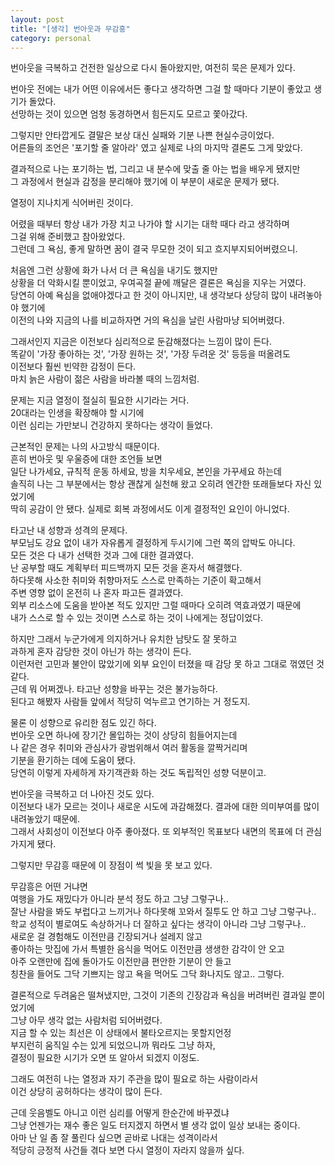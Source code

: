```yaml
---
layout: post
title: "[생각] 번아웃과 무감흥"
category: personal
---
```

번아웃을 극복하고 건전한 일상으로 다시 돌아왔지만, 여전히 묵은 문제가 있다.

번아웃 전에는 내가 어떤 이유에서든 좋다고 생각하면 그걸 할 때마다 기분이 좋았고 생기가 돌았다.\
선망하는 것이 있으면 엄청 동경하면서 힘든지도 모르고 쫓아갔다.

그렇지만 안타깝게도 결말은 보상 대신 실패와 기분 나쁜 현실수긍이었다.\
어른들의 조언은 '포기할 줄 알아라' 였고 실제로 나의 마지막 결론도 그게 맞았다.

결과적으로 나는 포기하는 법, 그리고 내 분수에 맞출 줄 아는 법을 배우게 됐지만\
그 과정에서 현실과 감정을 분리해야 했기에 이 부분이 새로운 문제가 됐다.

열정이 지나치게 식어버린 것이다.

어렸을 때부터 항상 내가 가장 치고 나가야 할 시기는 대학 때다 라고 생각하며\
그걸 위해 준비했고 참아왔었다.\
그런데 그 욕심, 좋게 말하면 꿈이 결국 무모한 것이 되고 흐지부지되어버렸으니.

처음엔 그런 상황에 화가 나서 더 큰 욕심을 내기도 했지만\
상황을 더 악화시킬 뿐이었고, 우여곡절 끝에 깨달은 결론은 욕심을 지우는 거였다.\
당연히 아예 욕심을 없애야겠다고 한 것이 아니지만, 내 생각보다 상당히 많이 내려놓아야 했기에\
이전의 나와 지금의 나를 비교하자면 거의 욕심을 날린 사람마냥 되어버렸다.

그래서인지 지금은 이전보다 심리적으로 둔감해졌다는 느낌이 많이 든다.\
똑같이 '가장 좋아하는 것', '가장 원하는 것', '가장 두려운 것' 등등을 떠올려도\
이전보다 훨씬 빈약한 감정이 든다. \
마치 늙은 사람이 젊은 사람을 바라볼 때의 느낌처럼.

문제는 지금 열정이 절실히 필요한 시기라는 거다.\
20대라는 인생을 확장해야 할 시기에\
이런 심리는 가만보니 건강하지 못하다는 생각이 들었다.

근본적인 문제는 나의 사고방식 때문이다.\
흔히 번아웃 및 우울증에 대한 조언들 보면\
일단 나가세요, 규칙적 운동 하세요, 방을 치우세요, 본인을 가꾸세요 하는데\
솔직히 나는 그 부분에서는 항상 괜찮게 실천해 왔고 오히려 엔간한 또래들보다 자신 있었기에\
딱히 공감이 안 됐다. 실제로 회복 과정에서도 이게 결정적인 요인이 아니었다.

타고난 내 성향과 성격의 문제다.\
부모님도 강요 없이 내가 자유롭게 결정하게 두시기에 그런 쪽의 압박도 아니다.\
모든 것은 다 내가 선택한 것과 그에 대한 결과였다.\
난 공부할 때도 계획부터 피드백까지 모든 것을 혼자서 해결했다.\
하다못해 사소한 취미와 취향마저도 스스로 만족하는 기준이 확고해서\
주변 영향 없이 온전히 나 혼자 파고든 결과였다.\
외부 리소스에 도움을 받아본 적도 있지만 그럴 때마다 오히려 역효과였기 때문에\
내가 스스로 할 수 있는 것이면 스스로 하는 것이 나에게는 정답이었다.

하지만 그래서 누군가에게 의지하거나 유치한 남탓도 잘 못하고\
과하게 혼자 감당한 것이 아닌가 하는 생각이 든다.\
이런저런 고민과 불안이 많았기에 외부 요인이 터졌을 때 감당 못 하고 그대로 꺾였던 것 같다.\
근데 뭐 어쩌겠나. 타고난 성향을 바꾸는 것은 불가능하다.\
된다고 해봤자 사람들 앞에서 적당히 억누르고 연기하는 거 정도지.

물론 이 성향으로 유리한 점도 있긴 하다.\
번아웃 오면 하나에 장기간 몰입하는 것이 상당히 힘들어지는데\
나 같은 경우 취미와 관심사가 광범위해서 여러 활동을 깔짝거리며\
기분을 환기하는 데에 도움이 됐다. \
당연히 이렇게 자세하게 자기객관화 하는 것도 독립적인 성향 덕분이고.

번아웃을 극복하고 더 나아진 것도 있다.\
이전보다 내가 모르는 것이나 새로운 시도에 과감해졌다. 결과에 대한 의미부여를 많이 내려놓았기 때문에.\
그래서 사회성이 이전보다 아주 좋아졌다. 또 외부적인 목표보다 내면의 목표에 더 관심 가지게 됐다.

그렇지만 무감흥 때문에 이 장점이 썩 빛을 못 보고 있다.

무감흥은 어떤 거냐면\
여행을 가도 재밌다가 아니라 분석 정도 하고 그냥 그렇구나..<br>
잘난 사람을 봐도 부럽다고 느끼거나 하다못해 꼬와서 질투도 안 하고 그냥 그렇구나..<br> 
학교 성적이 별로여도 속상하거나 더 잘하고 싶다는 생각이 아니라 그냥 그렇구나.. \
새로운 걸 경험해도 이전만큼 긴장되거나 설레지 않고\
좋아하는 맛집에 가서 특별한 음식을 먹어도 이전만큼 생생한 감각이 안 오고\
아주 오랜만에 집에 돌아가도 이전만큼 편안한 기분이 안 들고\
칭찬을 들어도 그닥 기쁘지는 않고 욕을 먹어도 그닥 화나지도 않고.. 그렇다.

결론적으로 두려움은 떨쳐냈지만, 그것이 기존의 긴장감과 욕심을 버려버린 결과일 뿐이었기에\
그냥 아무 생각 없는 사람처럼 되어버렸다.\
지금 할 수 있는 최선은 이 상태에서 불타오르지는 못할지언정\
부지런히 움직일 수는 있게 되었으니까 뭐라도 그냥 하자,\
결정이 필요한 시기가 오면 또 알아서 되겠지 이정도.

그래도 여전히 나는 열정과 자기 주관을 많이 필요로 하는 사람이라서\
이건 상당히 공허하다는 생각이 많이 든다.

근데 웃음벨도 아니고 이런 심리를 어떻게 한순간에 바꾸겠냐\
그냥 언젠가는 재수 좋은 일도 터지겠지 하면서 별 생각 없이 일상 보내는 중이다.\
아마 난 일 좀 잘 풀린다 싶으면 곧바로 나대는 성격이라서\
적당히 긍정적 사건들 겪다 보면 다시 열정이 자라지 않을까 싶다.